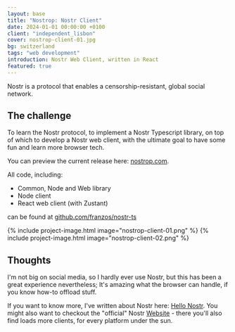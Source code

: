 ```yaml
---
layout: base
title: "Nostrop: Nostr Client"
date: 2024-01-01 00:00:00 +0100
client: "independent_lisbon"
cover: nostrop-client-01.jpg
bg: switzerland
tags: "web development"
introduction: Nostr Web Client, written in React
featured: true
---
```


Nostr is a protocol that enables a censorship-resistant, global social network.

## The challenge

To learn the Nostr protocol, to implement a Nostr Typescript library, on top of which to develop a Nostr web client, with the ultimate goal to have some fun and learn more browser tech.

You can preview the current release here: [nostrop.com](https://d2okqj4v2u9fts.cloudfront.net/).

All code, including:
- Common, Node and Web library
- Node client
- React web client (with Zustant)

can be found at [github.com/franzos/nostr-ts](https://github.com/franzos/nostr-ts)

{% include project-image.html image="nostrop-client-01.png" %}
{% include project-image.html image="nostrop-client-02.png" %}

## Thoughts

I'm not big on social media, so I hardly ever use Nostr, but this has been a great experience nevertheless; It's amazing what the browser can handle, if you know how-to offload stuff.

If you want to know more, I've written about Nostr here: [Hello Nostr](/blog/hello-nostr/). You might also want to checkout the "official" Nostr [Website](https://nostr.com/) - there you'll also find loads more clients, for every platform under the sun.

